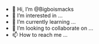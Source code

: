 - 👋 Hi, I’m @Bigboismacks
- 👀 I’m interested in ...
- 🌱 I’m currently learning ...
- 💞️ I’m looking to collaborate on ...
- 📫 How to reach me ...

<!---
Bigboismacks/Bigboismacks is a ✨ special ✨ repository because its `README.md` (this file) appears on your GitHub profile.
You can click the Preview link to take a look at your changes.
--->
